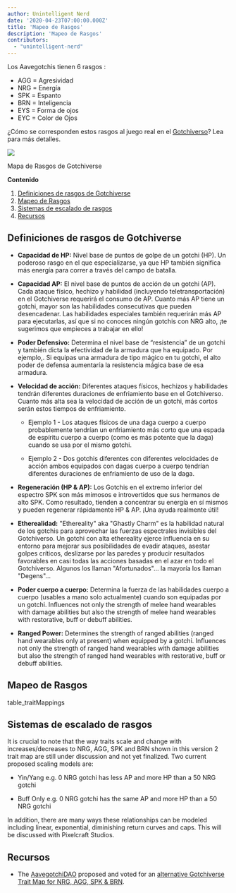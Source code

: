 ```yaml
---
author: Unintelligent Nerd
date: '2020-04-23T07:00:00.000Z'
title: 'Mapeo de Rasgos'
description: 'Mapeo de Rasgos'
contributors:
  - "unintelligent-nerd"
---
```


Los Aavegotchis tienen 6 rasgos [](/traits):

* AGG = Agresividad
* NRG = Energía
* SPK = Espanto
* BRN = Inteligencia
* EYS = Forma de ojos
* EYC = Color de Ojos

¿Cómo se corresponden estos rasgos al juego real en el [Gotchiverso](/gotchiverse)? Lea para más detalles.

<div class="headerImageContainer">
<img class="headerImage" src="/trait-mappings/gotchiverse-trait-map.jpg">
<p class="headerImageText">Mapa de Rasgos de Gotchiverse</p>
</div>

<div class="contentsBox">

**Contenido**

<ol>
<li><a href=#gotchiverse-trait-definitions>Definiciones de rasgos de Gotchiverse</a></li>
<li><a href=#trait-mappings>Mapeo de Rasgos</a></li>
<li><a href=#trait-scaling-systems>Sistemas de escalado de rasgos</a></li>
<li><a href=#resources>Recursos</a></li>
</ol>

</div>

## Definiciones de rasgos de Gotchiverse

* **Capacidad de HP:** Nivel base de puntos de golpe de un gotchi (HP). Un poderoso rasgo en el que especializarse, ya que HP también significa más energía para correr a través del campo de batalla.

* **Capacidad AP:** El nivel base de puntos de acción de un gotchi (AP). Cada ataque físico, hechizo y habilidad (incluyendo teletransportación) en el Gotchiverse requerirá el consumo de AP. Cuanto más AP tiene un gotchi, mayor son las habilidades consecutivas que pueden desencadenar. Las habilidades especiales también requerirán más AP para ejecutarlas, así que si no conoces ningún gotchis con NRG alto, ¡te sugerimos que empieces a trabajar en ello!

* **Poder Defensivo:** Determina el nivel base de “resistencia” de un gotchi y también dicta la efectividad de la armadura que ha equipado. Por ejemplo,. Si equipas una armadura de tipo mágico en tu gotchi, el alto poder de defensa aumentaría la resistencia mágica base de esa armadura.

* **Velocidad de acción:** Diferentes ataques físicos, hechizos y habilidades tendrán diferentes duraciones de enfriamiento base en el Gotchiverso. Cuanto más alta sea la velocidad de acción de un gotchi, más cortos serán estos tiempos de enfriamiento.

    * Ejemplo 1 - Los ataques físicos de una daga cuerpo a cuerpo probablemente tendrían un enfriamiento más corto que una espada de espíritu cuerpo a cuerpo (como es más potente que la daga) cuando se usa por el mismo gotchi.

    * Ejemplo 2 - Dos gotchis diferentes con diferentes velocidades de acción ambos equipados con dagas cuerpo a cuerpo tendrían diferentes duraciones de enfriamiento de uso de la daga.

* **Regeneración (HP & AP):** Los Gotchis en el extremo inferior del espectro SPK son más mimosos e introvertidos que sus hermanos de alto SPK. Como resultado, tienden a concentrar su energía en sí mismos y pueden regenerar rápidamente HP & AP. ¡Una ayuda realmente útil!

* **Etherealidad:** "Ethereality" aka "Ghastly Charm" es la habilidad natural de los gotchis para aprovechar las fuerzas espectrales invisibles del Gotchiverso. Un gotchi con alta ethereality ejerce influencia en su entorno para mejorar sus posibilidades de evadir ataques, asestar golpes críticos, deslizarse por las paredes y producir resultados favorables en casi todas las acciones basadas en el azar en todo el Gotchiverso. Algunos los llaman "Afortunados"… la mayoría los llaman "Degens"…

* **Poder cuerpo a cuerpo:** Determina la fuerza de las habilidades cuerpo a cuerpo (usables a mano solo actualmente) cuando son equipadas por un gotchi. Influences not only the strength of melee hand wearables with damage abilities but also the strength of melee hand wearables with restorative, buff or debuff abilities.

* **Ranged Power:** Determines the strength of ranged abilities (ranged hand wearables only at present) when equipped by a gotchi. Influences not only the strength of ranged hand wearables with damage abilities but also the strength of ranged hand wearables with restorative, buff or debuff abilities.

## Mapeo de Rasgos

table_traitMappings

## Sistemas de escalado de rasgos

It is crucial to note that the way traits scale and change with increases/decreases to NRG, AGG, SPK and BRN shown in this version 2 trait map are still under discussion and not yet finalized. Two current proposed scaling models are:

* Yin/Yang e.g. 0 NRG gotchi has less AP and more HP than a 50 NRG gotchi

* Buff Only e.g. 0 NRG gotchi has the same AP and more HP than a 50 NRG gotchi

In addition, there are many ways these relationships can be modeled including linear, exponential, diminishing return curves and caps. This will be discussed with Pixelcraft Studios.

## Recursos

* The [AavegotchiDAO](/dao) proposed and voted for an [alternative Gotchiverse Trait Map for NRG, AGG, SPK & BRN](https://dao.aavegotchi.com/t/alternative-gotchiverse-trait-mapping-for-nrg-agg-spk-brn/3135).